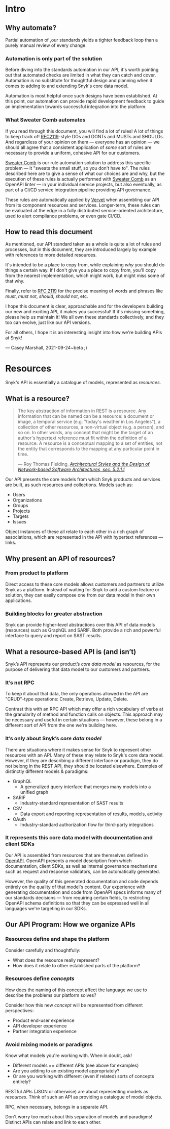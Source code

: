 # Intro

## Why automate?

Partial automation of ,our standards yields a tighter feedback loop than a purely manual review of every change.

### Automation is only part of the solution

Before diving into the standards automation in our API, it's worth pointing out that automated checks are limited in what they can catch and cover. Automation is no substitute for thoughtful design and planning when it comes to adding to and extending Snyk's core data model.

Automation is most helpful once such designs have been established. At this point, our automation can provide rapid development feedback to guide an implementation towards successful integration into the platform.

### What Sweater Comb automates

If you read through this document, you will find a lot of rules! A lot of things to keep track of! [RFC2119](https://datatracker.ietf.org/doc/html/rfc2119)-style DOs and DONTs and MUSTs and SHOULDs. And regardless of your opinion on them — everyone has an opinion — we should all agree that a consistent application of *some* sort of rules are necessary to provide a uniform, cohesive API for our customers.

[Sweater Comb](https://github.com/snyk/sweater-comb) is our rule automation solution to address this specific problem — it "sweats the small stuff, so you don't have to". The rules described here are to give a sense of what our choices are and why, but the execution of these rules is actually performed with [Sweater Comb](https://github.com/snyk/sweater-comb) as an OpenAPI linter — in your individual service projects, but also eventually, as part of a CI/CD service integration pipeline providing API governance.

These rules are automatically applied by [Vervet](https://github.com/snyk/vervet) when assembling our API from its component resources and services. Longer-term, these rules can be evaluated at the edge in a fully distributed service-oriented architecture, used to alert compliance problems, or even gate CI/CD.

## How to read this document

As mentioned, our API standard taken as a whole is quite a lot of rules and processes, but in this document, they are introduced largely by example with references to more detailed resources.

It's intended to be a place to copy from, while explaining _why_ you should do things a certain way. If I don't give you a place to copy from, you'll copy from the nearest implementation, which might work, but might miss some of that why.

Finally, refer to [RFC 2119](https://datatracker.ietf.org/doc/html/rfc2119) for the precise meaning of words and phrases like *must*, *must not*, *should*, *should not*, etc.

I hope this document is clear, approachable and for the developers building our new and exciting API, it makes you successful! If it's missing something, please help us maintain it! We all own these standards collectively, and they too can evolve, just like our API versions.

For all others, I hope it is an interesting insight into how we're building APIs at Snyk!

— Casey Marshall, 2021-09-24~beta ;)

# Resources

Snyk's API is essentially a catalogue of models, represented as *resources*.

## What is a resource?

> The key abstraction of information in REST is a resource. Any information that can be named can be a resource: a document or image, a temporal service (e.g. "today's weather in Los Angeles"), a collection of other resources, a non-virtual object (e.g. a person), and so on. In other words, any concept that might be the target of an author's hypertext reference must fit within the definition of a resource. A resource is a conceptual mapping to a set of entities, not the entity that corresponds to the mapping at any particular point in time.
>
> — Roy Thomas Fielding, _[Architectural Styles and the Design of Network-based Software Architectures, sec. 5.2.1.1](https://www.ics.uci.edu/~fielding/pubs/dissertation/rest_arch_style.htm#sec_5_2_1_1)_

Our API presents the core models from which Snyk products and services are built, as such resources and collections. Models such as:

- Users
- Organizations
- Groups
- Projects
- Targets
- Issues

Object instances of these all relate to each other in a rich graph of associations, which are represented in the API with hypertext references — links.

## Why present an API of resources?

### From product to platform

Direct access to these core models allows customers and partners to utilize Snyk as a platform. Instead of waiting for Snyk to add a custom feature or solution, they can easily compose one from our data model in their own applications.

### Building blocks for greater abstraction

Snyk can provide higher-level abstractions over this API of data models (resources) such as GraphQL and SARIF. Both provide a rich and powerful interface to query and report on SAST results.

## What a resource-based API is (and isn’t)

Snyk’s API represents our product’s *core data model* as resources, for the purpose of delivering that data model to our customers and partners.

### It’s not RPC

To keep it about that data, the only operations allowed in the API are "CRUD"-type operations: Create, Retrieve, Update, Delete.

Contrast this with an RPC API which may offer a rich vocabulary of verbs at the granularity of method and function calls on objects. This approach may be necessary and useful in certain situations — however, these belong in a different sort of API from the one we're building here.

### It’s only about Snyk’s *core data model*

There are situations where it makes sense for Snyk to represent other resources with an API. Many of these may relate to Snyk's core data model. However, if they are describing a different interface or paradigm, they do not belong in the REST API, they should be located elsewhere. Examples of distinctly different models & paradigms:

- GraphQL
    - A generalized query interface that merges many models into a unified graph
- SARIF
    - Industry-standard representation of SAST results
- CSV
    - Data export and reporting representation of results, models, activity
- OAuth
    - Industry-standard authorization flow for third-party integrations

### It represents this core data model with documentation and client SDKs

Our API is assembled from resources that are themselves defined in [OpenAPI](https://www.openapis.org/). OpenAPI presents a model description from which documentation, client SDKs, as well as internal governance mechanisms such as request and response validators, can be automatically generated.

However, the quality of this generated documentation and code depends entirely on the quality of that model's content. Our experience with generating documentation and code from OpenAPI specs informs many of our standards decisions — from requiring certain fields, to restricting OpenAPI schema definitions so that they can be expressed well in all languages we're targeting in our SDKs.

## Our API Program: How we organize APIs

### Resources define and shape the platform

Consider carefully and thoughtfully:
- What does the resource really represent?
- How does it relate to other established parts of the platform?

### Resources define _concepts_

How does the naming of this concept affect the language we use to describe the problems our platform solves?

Consider how this new _concept_ will be represented from different perspectives:
- Product end-user experience
- API developer experience
- Partner integration experience

### Avoid mixing models or paradigms

Know what models you're working with. When in doubt, ask!
- Different models == different APIs (see above for examples)
- Are you adding to an existing model appropriately?
- Or are you working with different (even if related) sorts of concepts entirely?

RESTful APIs (JSON or otherwise) are about representing models as *resources*. Think of such an API as providing a catalogue of model objects.

RPC, when necessary, belongs in a separate API.

Don't worry too much about this separation of models and paradigms! Distinct APIs can relate and link to each other.
